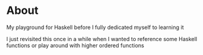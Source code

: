# About
My playground for Haskell before I fully dedicated myself to learning it

I just revisited this once in a while when I wanted to reference some Haskell functions or play around with higher ordered functions
